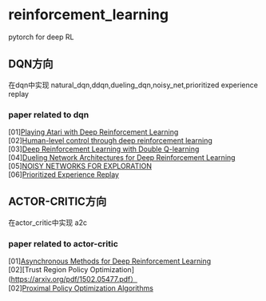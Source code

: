 # reinforcement_learning
pytorch for deep RL

## DQN方向  
在dqn中实现 natural_dqn,ddqn,dueling_dqn,noisy_net,prioritized experience replay

### paper related to dqn
[01][Playing Atari with Deep Reinforcement Learning](https://arxiv.org/abs/1312.5602)  
[02][Human-level control through deep reinforcement learning](https://web.stanford.edu/class/psych209/Readings/MnihEtAlHassibis15NatureControlDeepRL.pdf)  
[03][Deep Reinforcement Learning with Double Q-learning](https://arxiv.org/abs/1509.06461)  
[04][Dueling Network Architectures for Deep Reinforcement Learning](https://arxiv.org/abs/1511.06581)  
[05][NOISY NETWORKS FOR EXPLORATION](https://arxiv.org/abs/1706.10295)  
[06][Prioritized Experience Replay](https://arxiv.org/abs/1511.05952)  


## ACTOR-CRITIC方向
在actor_critic中实现 a2c

### paper related to actor-critic
[01][Asynchronous Methods for Deep Reinforcement Learning](https://arxiv.org/abs/1602.01783)  
[02][Trust Region Policy Optimization](https://arxiv.org/pdf/1502.05477.pdf）  
[02][Proximal Policy Optimization Algorithms](https://arxiv.org/pdf/1707.06347.pdf)
